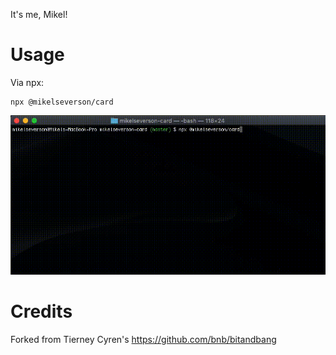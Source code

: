 It's me, Mikel!

# Usage
Via npx:
```
npx @mikelseverson/card
```

![Card](https://raw.githubusercontent.com/mikelseverson/mikelseverson-card/master/card.gif)

# Credits
Forked from Tierney Cyren's https://github.com/bnb/bitandbang
